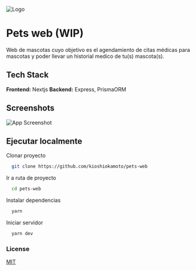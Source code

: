 ![Logo](https://dev-to-uploads.s3.amazonaws.com/uploads/articles/th5xamgrr6se0x5ro4g6.png)

# Pets web (WIP)

Web de mascotas cuyo objetivo es el agendamiento de citas médicas para mascotas y poder llevar un historial medico de tu(s) mascota(s).

## Tech Stack

**Frontend:** Nextjs
**Backend:** Express, PrismaORM

## Screenshots

![App Screenshot](https://via.placeholder.com/468x300?text=App+Screenshot+Here)

## Ejecutar localmente

Clonar proyecto

```bash
  git clone https://github.com/kioshiokamoto/pets-web
```

Ir a ruta de proyecto

```bash
  cd pets-web
```

Instalar dependencias

```bash
  yarn
```

Iniciar servidor

```bash
  yarn dev
```

### License

[MIT](https://choosealicense.com/licenses/mit/)
